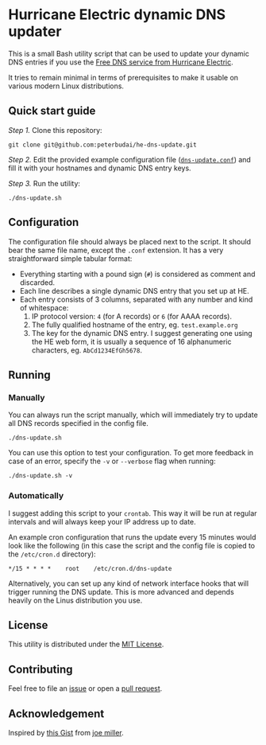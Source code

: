 # Hurricane Electric dynamic DNS updater

This is a small Bash utility script that can be used to update your dynamic DNS entries if you use the [Free DNS service from Hurricane Electric](https://dns.he.net/).

It tries to remain minimal in terms of prerequisites to make it usable on various modern Linux distributions.

## Quick start guide

_Step 1._ Clone this repository:

    git clone git@github.com:peterbudai/he-dns-update.git

_Step 2._ Edit the provided example configuration file ([`dns-update.conf`](dns-update.conf)) and fill it with your hostnames and dynamic DNS entry keys.

_Step 3._ Run the utility:

    ./dns-update.sh

## Configuration

The configuration file should always be placed next to the script. It should bear the same file name, except the `.conf` extension. It has a very straightforward simple tabular format:

* Everything starting with a pound sign (`#`) is considered as comment and discarded.
* Each line describes a single dynamic DNS entry that you set up at HE.
* Each entry consists of 3 columns, separated with any number and kind of whitespace:
    1. IP protocol version: `4` (for A records) or `6` (for AAAA records). 
    2. The fully qualified hostname of the entry, eg. `test.example.org`
    3. The key for the dynamic DNS entry. I suggest generating one using the HE web form, it is usually a sequence of 16 alphanumeric characters, eg. `AbCd1234EfGh5678`.

## Running

### Manually

You can always run the script manually, which will immediately try to update all DNS records specified in the config file.

    ./dns-update.sh

You can use this option to test your configuration. To get more feedback in case of an error, specify the `-v` or `--verbose` flag when running:

    ./dns-update.sh -v

### Automatically

I suggest adding this script to your `crontab`. This way it will be run at regular intervals and will always keep your IP address up to date.

An example cron configuration that runs the update every 15 minutes would look like the following (in this case the script and the config file is copied to the `/etc/cron.d` directory):

    */15 * * * *    root    /etc/cron.d/dns-update

Alternatively, you can set up any kind of network interface hooks that will trigger running the DNS update. This is more advanced and depends heavily on the Linus distribution you use.

License
-------

This utility is distributed under the [MIT License](LICENSE.md).

Contributing
------------

Feel free to file an [issue](https://github.com/peterbudai/he-dns-update/issues) or open a [pull request](https://github.com/peterbudai/he-dns-update/pulls).

Acknowledgement
---------------

Inspired by [this Gist](https://gist.github.com/joemiller/9fcbf1c953a8ed1095e95fe4396cec4a) from [joe miller](https://github.com/joemiller).